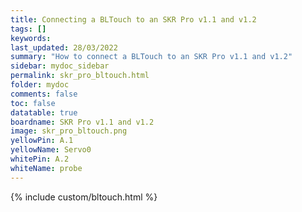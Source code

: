 ```yaml
---
title: Connecting a BLTouch to an SKR Pro v1.1 and v1.2
tags: []
keywords: 
last_updated: 28/03/2022
summary: "How to connect a BLTouch to an SKR Pro v1.1 and v1.2"
sidebar: mydoc_sidebar
permalink: skr_pro_bltouch.html
folder: mydoc
comments: false
toc: false
datatable: true
boardname: SKR Pro v1.1 and v1.2
image: skr_pro_bltouch.png
yellowPin: A.1
yellowName: Servo0
whitePin: A.2
whiteName: probe
---
```


{% include custom/bltouch.html %}